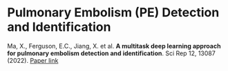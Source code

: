 # Pulmonary Embolism (PE) Detection and Identification
Ma, X., Ferguson, E.C., Jiang, X. et al. **A multitask deep learning approach for pulmonary embolism detection and identification**. Sci Rep 12, 13087 (2022).
[Paper link](https://www.nature.com/articles/s41598-022-16976-9)
